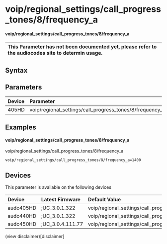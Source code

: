 ﻿---
description: voip/regional_settings/call_progress_tones/8/frequency_a
search: false
---

# voip/regional_settings/call_progress_tones/8/frequency_a

#### voip/regional_settings/call_progress_tones/8/frequency_a


| This Parameter has not been documented yet, please refer to the audiocodes site to determin usage.  | 
| :--- |

## Syntax

## Parameters
|Device|Parameter|value|Description|
|:---|:---|:---|:---|
| 405HD | voip/regional_settings/call_progress_tones/8/frequency_a |  |  |

## Examples
#### voip/regional_settings/call_progress_tones/8/frequency_a

voip/regional_settings/call_progress_tones/8/frequency_a

```
voip/regional_settings/call_progress_tones/8/frequency_a=1400
```

## Devices
This parameter is available on the following devices

| Device | Latest Firmware | Default Value |
|:---|:---|:---|
| audc405HD | ;UC_3.0.1.322 | voip/regional_settings/call_progress_tones/8/frequency_a=1400 
| audc440HD | ;UC_3.0.1.322 | voip/regional_settings/call_progress_tones/8/frequency_a=1400 
| audc450HD | ;UC_3.0.4.111.77 | voip/regional_settings/call_progress_tones/8/frequency_a=1400 

(view disclaimer)[disclaimer]
